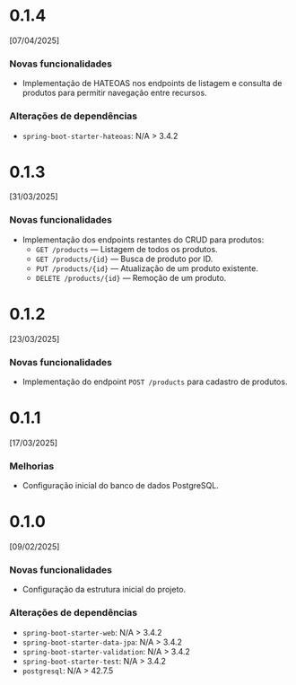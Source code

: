 # 0.1.4
[07/04/2025]

### Novas funcionalidades
* Implementação de HATEOAS nos endpoints de listagem e consulta de produtos para permitir navegação entre recursos.

### Alterações de dependências
* `spring-boot-starter-hateoas`: N/A > 3.4.2

# 0.1.3
[31/03/2025]

### Novas funcionalidades

* Implementação dos endpoints restantes do CRUD para produtos:
  * `GET /products` — Listagem de todos os produtos.
  * `GET /products/{id}` — Busca de produto por ID.
  * `PUT /products/{id}` — Atualização de um produto existente.
  * `DELETE /products/{id}` — Remoção de um produto.

# 0.1.2
[23/03/2025]

### Novas funcionalidades
* Implementação do endpoint `POST /products` para cadastro de produtos.

# 0.1.1
[17/03/2025]

### Melhorias
* Configuração inicial do banco de dados PostgreSQL.

# 0.1.0
[09/02/2025]

### Novas funcionalidades
* Configuração da estrutura inicial do projeto.

### Alterações de dependências
* `spring-boot-starter-web`: N/A > 3.4.2
* `spring-boot-starter-data-jpa`: N/A > 3.4.2
* `spring-boot-starter-validation`: N/A > 3.4.2
* `spring-boot-starter-test`: N/A > 3.4.2
* `postgresql`: N/A > 42.7.5